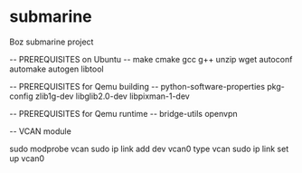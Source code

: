 # submarine
Boz submarine project

-- PREREQUISITES on Ubuntu --
make cmake gcc g++ unzip wget 
autoconf automake autogen
libtool

-- PREREQUISITES for Qemu building --
python-software-properties
pkg-config
zlib1g-dev libglib2.0-dev libpixman-1-dev

-- PREREQUISITES for Qemu runtime --
bridge-utils
openvpn

-- VCAN module

sudo modprobe vcan
sudo ip link add dev vcan0 type vcan
sudo ip link set up vcan0

